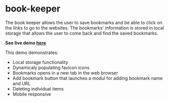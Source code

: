 # book-keeper
The book keeper allows the user to save bookmarks and be able to click on the links to go to the websites. The bookmarks' information is stored in local storage that allows the user to come back and find the saved bookmarks.
 
**See live demo [here](https://smkil.github.io/book-keeper/)**

This demo demonstrates:
- Local storage functionality 
- Dynamicaly populating favicon icons
- Bookmarks opens in a new tab in the web browser
- Add bookmark button that launches a modul for adding bookmark name and URL
- Deleting individual items
- Mobile responsive
